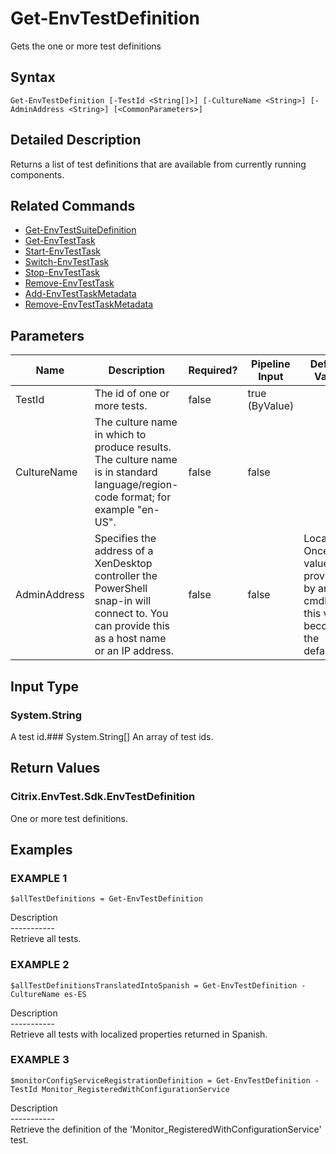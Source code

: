 ﻿# Get-EnvTestDefinition

   Gets the one or more test definitions

## Syntax
```
Get-EnvTestDefinition [-TestId <String[]>] [-CultureName <String>] [-AdminAddress <String>] [<CommonParameters>]
```

## Detailed Description
   Returns a list of test definitions that are available from currently running components.

## Related Commands
  * [Get-EnvTestSuiteDefinition](Get-EnvTestSuiteDefinition/)
  * [Get-EnvTestTask](Get-EnvTestTask/)
  * [Start-EnvTestTask](Start-EnvTestTask/)
  * [Switch-EnvTestTask](Switch-EnvTestTask/)
  * [Stop-EnvTestTask](Stop-EnvTestTask/)
  * [Remove-EnvTestTask](Remove-EnvTestTask/)
  * [Add-EnvTestTaskMetadata](Add-EnvTestTaskMetadata/)
  * [Remove-EnvTestTaskMetadata](Remove-EnvTestTaskMetadata/)
## Parameters

| Name   | Description | Required? | Pipeline Input | Default Value |
| --- | --- | --- | --- | --- |
| TestId | The id of one or more tests. | false | true (ByValue) |  |
| CultureName | The culture name in which to produce results. The culture name is in standard language/region-code format; for example "en-US". | false | false |  |
| AdminAddress | Specifies the address of a XenDesktop controller the PowerShell snap-in will connect to. You can provide this as a host name or an IP address. | false | false | Localhost. Once a value is provided by any cmdlet, this value becomes the default. |

## Input Type
### System.String
   A test id.### System.String[]
   An array of test ids.
## Return Values
### Citrix.EnvTest.Sdk.EnvTestDefinition
   One or more test definitions.
## Examples

### EXAMPLE 1
```
$allTestDefinitions = Get-EnvTestDefinition
```
   Description<br>-----------<br>Retrieve all tests.
### EXAMPLE 2
```
$allTestDefinitionsTranslatedIntoSpanish = Get-EnvTestDefinition -CultureName es-ES
```
   Description<br>-----------<br>Retrieve all tests with localized properties returned in Spanish.
### EXAMPLE 3
```
$monitorConfigServiceRegistrationDefinition = Get-EnvTestDefinition -TestId Monitor_RegisteredWithConfigurationService
```
   Description<br>-----------<br>Retrieve the definition of the 'Monitor_RegisteredWithConfigurationService' test.
